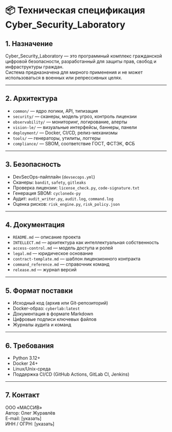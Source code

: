 # 📦 Техническая спецификация Cyber_Security_Laboratory

## 1. Назначение

Cyber_Security_Laboratory — это программный комплекс гражданской цифровой безопасности, разработанный для защиты прав, свобод и инфраструктуры граждан.  
Система предназначена для мирного применения и не может использоваться в военных или репрессивных целях.

---

## 2. Архитектура

- `common/` — ядро логики, API, типизация  
- `security/` — сканеры, модель угроз, контроль лицензии  
- `observability/` — мониторинг, логирование, алерты  
- `vision-le/` — визуальные интерфейсы, баннеры, панели  
- `deployment/` — Docker, CI/CD, релиз-механизмы  
- `tools/` — генераторы, утилиты, логгеры  
- `compliance/` — SBOM, соответствие ГОСТ, ФСТЭК, ФСБ

---

## 3. Безопасность

- DevSecOps-пайплайн (`devsecops.yml`)  
- Сканеры: `bandit`, `safety`, `gitleaks`  
- Проверка лицензии: `license_check.py`, `code-signature.txt`  
- Генерация SBOM: `cyclonedx-py`  
- Аудит: `audit_writer.py`, `audit.log`, `command.log`  
- Оценка рисков: `risk_engine.py`, `risk_policy.json`

---

## 4. Документация

- `README.md` — описание проекта  
- `INTELLECT.md` — архитектура как интеллектуальная собственность  
- `access-control.md` — модель доступа и ролей  
- `legal.md` — юридическое основание  
- `contract-template.md` — шаблон лицензионного контракта  
- `command_reference.md` — справочник команд  
- `release.md` — журнал версий

---

## 5. Формат поставки

- Исходный код (архив или Git-репозиторий)  
- Docker-образ: `cyberlab:latest`  
- Документация в формате Markdown  
- Цифровые подписи ключевых файлов  
- Журналы аудита и команд

---

## 6. Требования

- Python 3.12+  
- Docker 24+  
- Linux/Unix-среда  
- Поддержка CI/CD (GitHub Actions, GitLab CI, Jenkins)

---

## 7. Контакт

ООО «МАССИВ»  
Автор: Олег Журавлёв  
E-mail: [указать]  
ИНН / ОГРН: [указать]